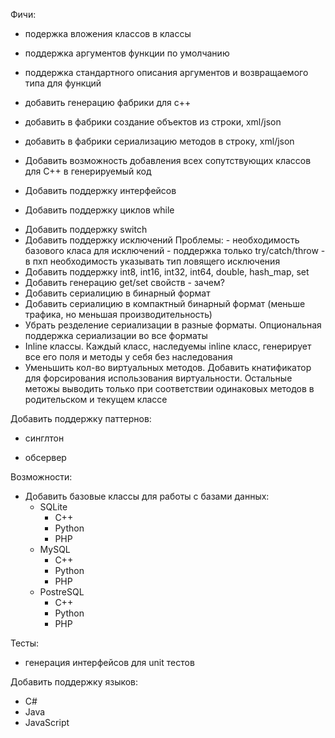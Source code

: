 Фичи:
 + подержка вложения классов в классы
 + поддержка аргументов функции по умолчанию
 + поддержка стандартного описания аргументов и возвращаемого типа для функций

 + добавить генерацию фабрики для с++
 + добавить в фабрики создание объектов из строки, xml/json
 + добавить в фабрики сериализацию методов в строку, xml/json

 + Добавить возможность добавления всех сопутствующих классов для C++ в генерируемый код

 + Добавить поддержку интерфейсов

 + Добавить поддержку циклов while
 - Добавить поддержку switch
 - Добавить поддержку исключений
    Проблемы:
        - необходимость базового класа для исключений
        - поддержка только try/catch/throw
        - в пхп необходимость указывать тип ловящего исключения
 - Добавить поддержку int8, int16, int32, int64, double, hash_map, set
 - Добавить генерацию get/set свойств
        - зачем?
 - Добавить сериалицию в бинарный формат
 - Добавить сериалицию в компактный бинарный формат (меньше трафика, но меньшая производительность)
 - Убрать резделение сериализации в разные форматы. Опциональная поддержка сериализации во все форматы
 - Inline классы. Каждый класс, наследуемы inline класс, генерирует все его поля и методы у себя без наследования
 - Уменьшить кол-во виртуальных методов. Добавить кнатификатор для форсирования использования виртуальности. Остальные метожы выводить только при соответствии одинаковых методов в родительском и текущем классе

Добавить поддержку паттернов:
 - синглтон
 + обсервер

Возможности:
 - Добавить базовые классы для работы с базами данных:
    - SQLite
        + C++
        + Python
        + PHP
    - MySQL
        - C++
        + Python
        + PHP
    - PostreSQL
        + C++
        + Python
        - PHP

Тесты:
 + генерация интерфейсов для unit тестов


Добавить поддержку языков:
 - C#
 - Java
 - JavaScript